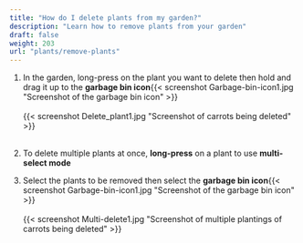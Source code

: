 ```yaml
---
title: "How do I delete plants from my garden?"
description: "Learn how to remove plants from your garden"
draft: false
weight: 203
url: "plants/remove-plants"
---
```


1. In the garden, long-press on the plant you want to delete then hold and drag it up to the **garbage bin icon**{{< screenshot Garbage-bin-icon1.jpg "Screenshot of the garbage bin icon" >}}<br /><br />
{{< screenshot Delete_plant1.jpg "Screenshot of carrots being deleted" >}}<br /><br />
2. To delete multiple plants at once, **long-press** on a plant to use **multi-select mode**

3. Select the plants to be removed then select the **garbage bin icon**{{< screenshot Garbage-bin-icon1.jpg "Screenshot of the garbage bin icon" >}}<br /><br />
{{< screenshot Multi-delete1.jpg "Screenshot of multiple plantings of carrots being deleted" >}}
